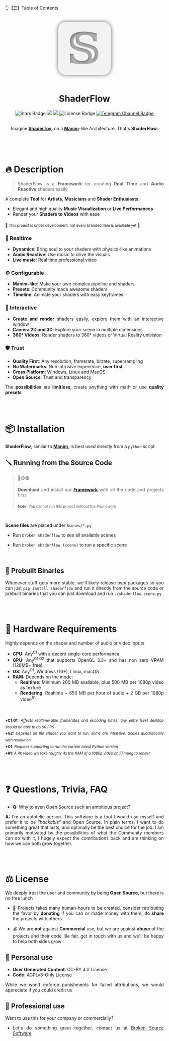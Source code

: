 👆【☰】Table of Contents

<div align="justify">

<div align="center">
  <img src="./Resources/ShaderFlow.png" width="200">

  <h1>ShaderFlow</h1>

  <img src="https://img.shields.io/github/stars/BrokenSource/ShaderFlow" alt="Stars Badge"/>
  <img src="https://img.shields.io/endpoint?url=https%3A%2F%2Fhits.dwyl.com%2FBrokenSource%2FShaderFlow.json%3Fshow%3Dunique&label=Visitors&color=blue"/>
  <img src="https://img.shields.io/endpoint?url=https%3A%2F%2Fhits.dwyl.com%2FBrokenSource%2FShaderFlow.json&label=Page%20Views&color=blue"/>
  <img src="https://img.shields.io/github/license/BrokenSource/ShaderFlow?color=blue" alt="License Badge"/>
  <a href="https://t.me/brokensource">
    <img src="https://img.shields.io/badge/Telegram-Channel-blue?logo=telegram" alt="Telegram Channel Badge"/>
  </a>

  <br>
  <br>

  Imagine [**ShaderToy**](https://www.shadertoy.com), on a [**Manim**](https://github.com/3b1b/manim)-like Architecture. That's **ShaderFlow**.
</div>



<br>
<br>
<br>

# 🔥 Description

> ShaderFlow is a **Framework** for creating **Real Time** and **Audio Reactive** shaders easily

A complete **Tool** for **Artists**, **Musicians** and **Shader Enthusiasts**:

- Elegant and high quality **Music Visualization** or **Live Performances**
- Render your **Shaders to Videos** with ease

<sub>🚧 This project is under development, not every branded item is available yet 🚧</sub>

### 🔱 Realtime
- **Dynamics**: Bring soul to your shaders with physics-like animations
- **Audio Reactive**: Use music to drive the visuals
- **Live music**: Real time professional video

### ⚙️ Configurable
- **Manim-like**: Make your own complex pipeline and shaders
- **Presets**: Community made awesome shaders
- **Timeline**: Animate your shaders with easy keyframes

### 🎨 Interactive
- **Create and render** shaders easily, explore them with an interactive window
- **Camera 2D and 3D**: Explore your scene in multiple dimensions
- **360° Videos**: Render shaders to 360° videos or Virtual Reality univision

### 🛡️ Trust
- **Quality First**: Any resolution, framerate, bitrate, supersampling
- **No Watermarks**: Non intrusive experience, **user first**
- **Cross Platform**: Windows, Linux and MacOS
- **Open Source**: Trust and transparency

The **possibilities** are **limitless**, create anything with math or use **quality presets**


<br>
<br>

# 📦 Installation

**ShaderFlow**, similar to [**Manim**](https://github.com/3b1b/manim), is best used directly from a `python` script

## 🪛 Running from the Source Code

> 🔴🟡🟢
>
> **Download** and install our [**Framework**](https://github.com/BrokenSource/BrokenSource) with all the code and projects first
>
> <sub><b>Note:</b> You cannot run this project without the <i>Framework</i></sub>

<br>

**Scene files** are placed under `Scenes/*.py`

- Run `broken shaderflow` to see all available scenes

- Run `broken shaderflow (scene)` to run a specific scene


<br>

## 🔮 Prebuilt Binaries
Whenever stuff gets more stable, we'll likely release pypi packages so you can just `pip install shaderflow` and run it directly from the source code or prebuilt binaries that you can just download and run `./shaderflow scene.py`


<br>
<br>

# 🚧 Hardware Requirements
Highly depends on the shader and number of audio or video inputs
- **CPU:** Any<sup>C1</sup> with a decent single-core performance
- **GPU:** Any<sup>G1,G2</sup> that supports OpenGL 3.3+ and has non zero VRAM (128MB+ free)
- **OS:** Any<sup>O1</sup>, Windows (10+), Linux, macOS
- **RAM:** Depends on the mode:
  - **Realtime**: Minimum 200 MB available, plus 500 MB per 1080p video as texture
  - **Rendering**: Realtime + 650 MB per hour of audio + 2 GB per 1080p video<sup>R1</sup>

<br>

<sub><b>*C1,G1:</b> <i>Affects realtime-able framerates and encoding times, any entry level desktop should be able to do 60 FPS</i></sub>
<br>
<sub><b>*G2:</b> <i>Depends on the shader you want to run, some are intensive. Scales quadratically with resolution</i></sub>
<br>
<sub><b>*O1:</b> <i>Requires supporting to run the current latest Python version</i></sub>
<br>
<sub><b>*R1:</b> <i>A 4k video will take roughly 4x the RAM of a 1080p video on FFmpeg to render</i></sub>


<br>
<br>

# ❓ Questions, Trivia, FAQ

- **Q:** Why to even Open Source such an ambitious project?

**A:** I'm an autotelic person. This software is a tool I would use myself and prefer it to be _"hackable"_ and Open Source. In plain terms, I want to do something great that lasts, and optimally be the best choice for the job. I am primarily motivated by the possibilities of what the Community members can do with it, I hugely expect the contributions back and am thinking on how we can both grow together.


<br>
<br>

# ⚖️ License
We deeply trust the user and community by being **Open Source**, but there is no free lunch

- 💝 Projects takes many human-hours to be created, consider retributing the favor by **donating** if you can or made money with them, do **share** the projects with others

- 💰 We are **not** against **Commercial** use, but we are against **abuse** of the projects and their code. Be fair, get in touch with us and we'll be happy to help both sides grow


## 👤 Personal use
- **User Generated Content**: CC-BY 4.0 License
- **Code**: AGPLv3-Only License

While we won't enforce punishments for failed attributions, we would appreciate if you could credit us

## 🎩 Professional use
Want to use this for your company or commercially?

- Let's do something great together, contact us at [Broken Source Software](https://github.com/BrokenSource)

</div>